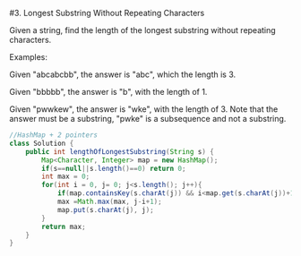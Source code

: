 #3. Longest Substring Without Repeating Characters  

Given a string, find the length of the longest substring without repeating characters.

Examples:

Given "abcabcbb", the answer is "abc", which the length is 3.

Given "bbbbb", the answer is "b", with the length of 1.

Given "pwwkew", the answer is "wke", with the length of 3. Note that the answer must be a substring, "pwke" is a subsequence and not a substring.

```java
//HashMap + 2 pointers
class Solution {
    public int lengthOfLongestSubstring(String s) {
        Map<Character, Integer> map = new HashMap();
        if(s==null||s.length()==0) return 0;
        int max = 0;
        for(int i = 0, j= 0; j<s.length(); j++){
            if(map.containsKey(s.charAt(j)) && i<map.get(s.charAt(j))+1) i = map.get(s.charAt(j))+1;
            max =Math.max(max, j-i+1);
            map.put(s.charAt(j), j);
        }
        return max;
    }
}
```
